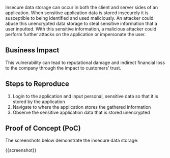 Insecure data storage can occur in both the client and server sides of an application. When sensitive application data is stored insecurely it is susceptible to being identified and used maliciously. An attacker could abuse this unencrypted data storage to steal sensitive information that a user inputted. With this sensitive information, a malicious attacker could perform further attacks on the application or impersonate the user.

## Business Impact

This vulnerability can lead to reputational damage and indirect financial loss to the company through the impact to customers’ trust.

## Steps to Reproduce

1. Login to the application and input personal, sensitive data so that it is stored by the application
1. Navigate to where the application stores the gathered information
1. Observe the sensitive application data that is stored unencrypted

## Proof of Concept (PoC)

The screenshots below demonstrate the insecure data storage:

{{screenshot}}
